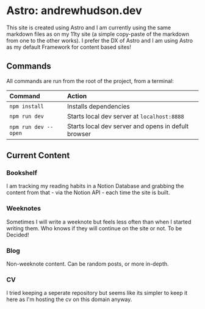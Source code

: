 # Astro: andrewhudson.dev 

This site is created using Astro and I am currently using the same markdown files as on my 11ty site (a simple copy-paste of the markdown from one to the other works). I prefer the DX of Astro and I am using Astro as my default Framework for content based sites!

## Commands

All commands are run from the root of the project, from a terminal:

| Command              | Action                                              |
| :------------------- | :------------------------------------------         |
| `npm install`        | Installs dependencies                               |
| `npm run dev`        | Starts local dev server at `localhost:8888`         |
| `npm run dev --open` | Starts local dev server and opens in defult browser |

## Current Content
### Bookshelf
I am tracking my reading habits in a Notion Database and grabbing the content from that - via the Notion API - each time the site is built. 

### Weeknotes
Sometimes I will write a weeknote but feels less often than when I started writing them. Who knows if they will continue on the site or not. To be Decided!

### Blog 
Non-weeknote content. Can be random posts, or more in-depth.

### CV
I tried keeping a seperate repository but seems like its simpler to keep it here as I'm hosting the cv on this domain anyway.
